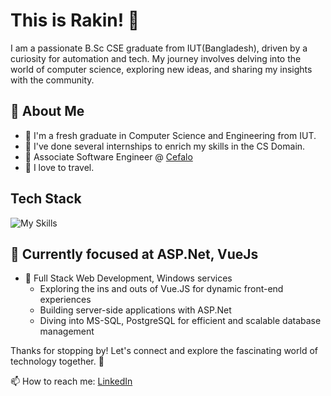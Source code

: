 # This is Rakin! 👋

I am a passionate B.Sc CSE graduate from IUT(Bangladesh), driven by a curiosity for automation and tech. My journey involves delving into the world of computer science, exploring new ideas, and sharing my insights with the community.

## 🚀 About Me

- 🔭 I'm a fresh graduate in Computer Science and Engineering from IUT.
- 🏢 I've done several internships to enrich my skills in the CS Domain.
- 🌱 Associate Software Engineer @ [Cefalo](https://www.cefalo.com/en/)
- 🛫 I love to travel. 

## Tech Stack
![My Skills](https://skillicons.dev/icons?i=cs,dotnet,vue,js,css,react,python,arduino,ros,docker)
## 💼 Currently focused at ASP.Net, VueJs

- 🚀 Full Stack Web Development, Windows services
  - Exploring the ins and outs of Vue.JS for dynamic front-end experiences
  - Building server-side applications with ASP.Net
  - Diving into MS-SQL, PostgreSQL for efficient and scalable database management

Thanks for stopping by! Let's connect and explore the fascinating world of technology together. 🚀

📫 How to reach me: [LinkedIn](https://www.linkedin.com/in/akm-rakinuzzaman)
<!--
![RakinRkz's Stats](https://github-readme-stats.vercel.app/api?username=RakinRkz&theme=vue-dark&show_icons=true&hide_border=true&count_private=true)
Here are some ideas to get you started:

- 🔭 I’m currently working on ...
- 🌱 I’m currently learning ...
- 👯 I’m looking to collaborate on ...
- 🤔 I’m looking for help with ...
- 💬 Ask me about ...
- 📫 How to reach me: ...
- 😄 Pronouns: ...
- ⚡ Fun fact: ...
-->
